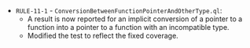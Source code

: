  - `RULE-11-1` - `ConversionBetweenFunctionPointerAndOtherType.ql`:
   - A result is now reported for an implicit conversion of a pointer to a function into a pointer to a function with an incompatible type.
   - Modified the test to reflect the fixed coverage.